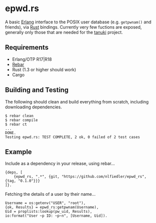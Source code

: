 # epwd.rs

A basic [Erlang](http://www.erlang.org) interface to the POSIX user database (e.g. `getpwnam()` and friends), via [Rust](https://www.rust-lang.org) bindings. Currently very few fuctions are exposed, generally only those that are needed for the [tanuki](https://github.com/nlfiedler/tanuki) project.

## Requirements

* Erlang/OTP R17|R18
* [Rebar](https://github.com/rebar/rebar)
* Rust (1.3 or higher should work)
* Cargo

## Building and Testing

The following should clean and build everything from scratch, including downloading dependencies.

```
$ rebar clean
$ rebar compile
$ rebar ct
...
DONE.
Testing epwd.rs: TEST COMPLETE, 2 ok, 0 failed of 2 test cases
```

## Example

Include as a dependency in your release, using rebar...

```
{deps, [
    {epwd_rs, ".*", {git, "https://github.com/nlfiedler/epwd_rs", {tag, "0.1.0"}}}
]}.
```

Fetching the details of a user by their name...

```
Username = os:getenv("USER", "root"),
{ok, Results} = epwd_rs:getpwnam(Username),
Uid = proplists:lookup(pw_uid, Results),
io:format("User ~p ID: ~p~n", [Username, Uid]).
```
